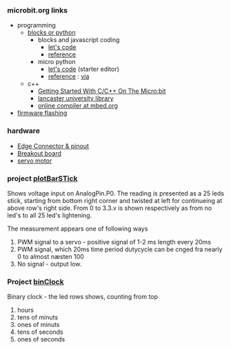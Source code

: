 ### microbit.org links

- programming
    - [blocks or python](https://www.microbit.org/code)
        - blocks and javascript coding
            - [let's code](https://makecode.microbit.org/#lang=da)
            - [reference](https://makecode.microbit.org/reference)
        - micro python
            - [let's code](https://python.microbit.org/) (starter editor)
            - [reference](https://microbit-micropython.readthedocs.io/en/latest/) : [via](https://microbit.org/guide/python/)
    - c++
        - [Getting Started With C/C++ On The Micro:bit](https://www.iot-programmer.com/index.php/books/27-micro-bit-iot-in-c/chapters-micro-bit-iot-in-c/1-getting-started-with-c-c-on-the-micro-bit?start=1)
        - [lancaster university library](https://lancaster-university.github.io/microbit-docs/)
        - [online compiler at mbed.org](https://ide.mbed.com/compiler)
- [firmware flashing](https://microbit.org/guide/firmware/)

### hardware
        
- [Edge Connector & pinout](https://tech.microbit.org/hardware/edgeconnector/)   
- [Breakout board](https://www.kitronik.co.uk/pdf/5601b_built_edge_connector_breakout_board_for_the_bbc_microbit_datasheet_v1_1.pdf)
- [servo motor](https://learn.sparkfun.com/tutorials/hobby-servo-tutorial/all)


### project [plotBarSTick](https://makecode.microbit.org/_WgzEqqPCVcR9)

Shows voltage input on AnalogPin.P0. The reading is presented as a 25 leds stick, starting from bottom right corner and twisted at left for continueing at above row's right side. From 0 to 3.3.v is shown respectively as from no led's to all 25 led's lightening.  

The measurement appears one of following ways

1. PWM signal to a servo - positive signal of 1-2 ms length every 20ms
2. PWM signal, which 20ms time period dutycycle can be cnged fra nearly  0 to almost næsten 100
3. No signal - output low.

### Project [binClock](https://makecode.microbit.org/_LCHfvVM7pJYP)

Binary clock - the led rows shows, counting from top

1. hours
2. tens of minuts
3. ones of minuts
4. tens of seconds
5. ones of seconds

